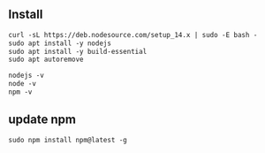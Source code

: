 ## Install
```txt
curl -sL https://deb.nodesource.com/setup_14.x | sudo -E bash -
sudo apt install -y nodejs
sudo apt install -y build-essential
sudo apt autoremove

nodejs -v
node -v
npm -v
```


## update npm
```txt
sudo npm install npm@latest -g
```
